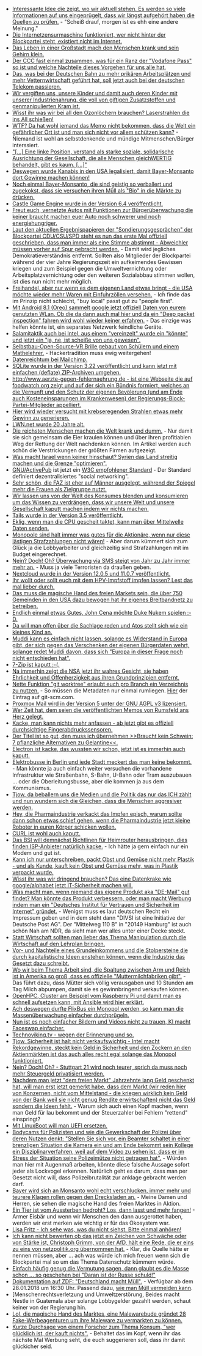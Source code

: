 * [Interessante Idee die zeigt, wo wir aktuell stehen. Es werden so viele Informationen auf uns eingeprügelt, dass wir längst aufgehört haben die Quellen zu prüfen.](https://blog.fefe.de/?ts=a49bc24a) - "Scheiß drauf, morgen ist es ehh eine andere Meinung."
* [Die Internetzensurmaschine funktioniert, wer nicht hinter der Blockpartei steht, existiert nicht im Internet.](https://twitter.com/gruene_jugend/status/955175310475038721)
* [Das Leben in einer Großstadt mach den Menschen krank und sein Gehirn klein.](http://www.danisch.de/blog/2018/01/21/berlin-schrumpft-hirn/)
* [Der CCC fast einmal zusammen, was für ein Ranz der "Vodafone Pass" so ist und welche Nachteile dieses Vorgehen für uns alle hat.](https://www.ccc.de/de/updates/2018/vodafonepass)
* [Das, was bei der Deutschen Bahn zu mehr prikären Arbeitsplätzen und mehr Vetternwirtschaft geführt hat, soll jetzt auch bei der deutschen Telekom passieren.](https://www.heise.de/newsticker/meldung/Verdi-kritisiert-geplante-Aufspaltung-von-T-Systems-3947485.html)
* [Wir vergiften uns, unsere Kinder und damit auch deren Kinder mit unserer Industrienahrung, die voll von giftigen Zusatzstoffen und genmanipulierten Kram ist.](https://netzfrauen.org/2018/01/22/babynahrung/)
* [Wisst ihr was wir bei all den Ozonlöchern brauchen? Laserstrahlen die ins All schießen!](https://www.golem.de/news/raumfahrt-weltraummuell-raeumkommando-mit-laserkanonen-1801-132220.html)
* [WTF? Da hat wohl jemand das Memo nicht bekommen, dass die Welt ein gefährlicher Ort ist und man sich nicht vor allem schützen kann?](https://www.heise.de/newsticker/meldung/Schutzranzen-Projekt-kombiniert-Kinder-Tracking-mit-Verkehrssicherheit-3947907.html) - Niemand ist wohl an selbstdenkende und mündige Mitmenschen/Bürger interssiert.
* ["[...] Eine linke Position, verstand als starke soziale, solidarische Ausrichtung der Gesellschaft, die alle Menschen gleichWERTIG behandelt,  gibt es kaum. [...]"](https://npr.news.eulu.info/2018/01/22/linke-gedanken-linke-wahrnehmung/)
* [Deswegen wurde Kanabis in den USA legalisiert, damit Bayer-Monsanto dort Gewinne machen können!](https://netzfrauen.org/2018/01/22/marihuana-2/)
* [Noch einmal Bayer-Monsanto, die sind geistig so verballert und zugekokst, dass sie versuchen ihren Müll als "Bio" in die Märkte zu drücken.](https://netzfrauen.org/2018/01/22/biofortifikation/)
* [Castle Game Engine wurde in der Version 6.4 veröffentlicht.](https://www.phoronix.com/scan.php?page=news_item&px=Castle-Game-Engine-6.4)
* [Freut euch, vernetzte Autos mit Funktionen zur Bürgerüberwachung die keiner braucht machen euer Auto noch schwerer und noch energiehungriger.](https://www.heise.de/autos/artikel/Technik-Hintergrund-Vehicle-to-X-V2X-3948166.html)
* [Laut den aktuellen Ergebnispapieren der "Sondierungsgesprächen" der Blockpartei CDU/CSU/SPD steht es nun das erste Mal offiziell geschrieben, dass man immer als eine Stimme abstimmt - Abweichler müssen vorher auf Spur gebracht werden.](http://www.neopresse.com/politik/groko-demokratie-war-gestern-parlament-wird-laut-sondierungspapier-entmachtet/) - Damit wird jegliches Demokratieverständnis entfernt. Sollten also Mitglieder der Blockpartei während der vier Jahre Regierungszeit ein aufkeimendes Gewissen kriegen und zum Beispiel gegen die Umweltvernichtung oder Arbeitsplatzvernichtung oder den weiteren Sozialabbau stimmen wollen, ist dies nun nicht mehr möglich.
* [Freihandel, aber nur wenn es dem eigenen Land etwas bringt - die USA möchte wieder mehr Waren mit Einfuhrzöllen versehen.](https://www.golem.de/news/protektionismus-trump-regierung-verhaengt-einfuhrzoelle-auf-solarzellen-1801-132313.html) - Ich finde das im Prinzip nicht schlecht, "buy local" passt gut zu "people first".
* [Mit Android 8.1 (Oreo) sammelt google jetzt offiziell Daten von eurem genutzten WLan. Ob die da dann auch mal hier und da ein "Deep packet inspection" fahren wird wohl wieder keiner erfahren.](https://www.golem.de/news/android-8-1-oreo-erkennt-qualitaet-von-wlan-netzwerk-vor-verbindung-1801-132314.html) - Das einzige was helfen könnte ist, ein separates Netzwerk feindliche Geräte.
* [Salamitaktik auch bei Intel, aus einem "vereinzelt" wurde ein "könnte" und jetzt ein "ja, ne, ist scheiße von uns gewesen".](https://www.pro-linux.de/news/1/25529/intel-r%C3%A4t-von-microcode-update-ab.html)
* [Selbstbau-Open-Source-VR Brille gebaut von Schülern und einem Mathelehrer.](https://t3n.de/news/quelloffene-vr-brille-virtual-reality-open-source-918751/) - Hackertradition muss ewig weitergehen!
* [Datenreichtum bei Mailchimp.](https://www.golem.de/news/newsletter-dienst-mailchimp-verraet-e-mail-adressen-von-newsletter-abonnenten-1801-132317.html)
* [SQLite wurde in der Version 3.22 veröffentlicht und kann jetzt mit einfachen (deflate) ZIP-Archiven umgehen.](https://www.phoronix.com/scan.php?page=news_item&px=SQLite-3.22-Released)
* [http://www.aerzte-gegen-fehlernaehrung.de - ist eine Webseite die auf foodwatch.org zeigt und auf der sich ein Bündnis formiert, welches an die Vernunft und den Schutz der eigenen Bevölerung (und am Ende auch Kosteneinsparungen im Krankenwesen) der Regierungs-Block-Partei-Mitglieder appelliert.](https://www.foodwatch.org/de/presse/pressemitteilungen/aerzte-gegen-fehlernaehrung-breites-buendnis-unterstuetzt-unterschriftenaktion-an-kuenftige-bundesregierung-dreizehn-fachorganisationen-fordern-politik-zum-handeln-auf/)
* [Hier wird wieder versucht mit krebseregenden Strahlen etwas mehr Gewinn zu generieren.](https://www.golem.de/news/telefonica-5g-test-fuer-tv-uebertragung-im-bayerischen-oberland-1801-132319.html)
* [LWN.net wurde 20 Jahre alt.](https://www.pro-linux.de/news/1/25531/20-jahre-lwn.html)
* [Die reichsten Menschen machen die Welt krank und dumm.](https://netzfrauen.org/2018/01/23/davos/) - Nur damit sie sich gemeinsam die Eier kraulen können und über ihren profitiablen Weg der Rettung der Welt nachdenken können. Im Artikel werden auch schön die Verstrickungen der größten Firmen aufgezeigt.
* [Was macht Israel wenn keiner hinschaut? Syrien das Land streitig machen und die Grenze "optimieren".](https://blog.fefe.de/?ts=a4994cdd)
* [GNU/ActivePub](https://www.w3.org/TR/activitypub/) ist jetzt ein [W3C empfohlener Standard](https://lwn.net/Articles/745172/rss) - Der Standard definiert dezentralisiertes "social networking".
* [Sehr schön, die FAZ ist eher auf Männer ausgelegt, während der Spiegel mehr die Frauen als Zielgruppe nutzt.](https://blog.fefe.de/?ts=a499640c)
* [Wir lassen uns von der Welt des Konsumes blenden und konsumieren um das Wissen zu verdrängen, dass wir unsere Welt und unsere Gesellschaft kaputt machen indem wir nichts machen.](https://netzfrauen.org/2018/01/23/wir-2/)
* [Tails wurde in der Version 3.5 veröffentlicht.](https://www.pro-linux.de/news/1/25533/tails-35-mit-amd-microcode-freigegeben.html)
* [Eklig, wenn man die CPU gescheit taktet, kann man über Mittelwelle Daten senden.](https://www.heise.de/newsticker/meldung/PC-und-Notebook-senden-per-JavaScript-auf-Mittelwelle-3948828.html)
* [Monopole sind halt immer was gutes für die Aktionäre, wenn nur diese lästigen Strafzahlungen nicht wären!](https://www.golem.de/news/monopol-qualcomm-muss-1-milliarde-euro-strafe-an-eu-zahlen-1801-132355.html) - Aber darum kümmert sich zum Glück ja die Lobbyarbeiter und gleichzeitig sind Strafzahlungen mit im Budget eingerechnet.
* [Nein? Doch! Oh? Überwachung via SMS steigt von Jahr zu Jahr immer mehr an.](https://www.heise.de/newsticker/meldung/IMSI-Catcher-Stille-SMS-und-Funkzellenauswertung-Digitale-Ueberwachung-auf-Allzeit-Hoch-3949971.html) - Muss ja viele Terroristen da draußen geben.
* [Nextcloud wurde in der Version 12.0.5 und 11.0.7 veröffentlicht.](https://nextcloud.com/blog/12.0.5-and-11.0.7-are-out-time-to-upgrade/)
* [Ihr wollt oder sollt euch mit dem HPV-Impfstoff impfen lassen? Lest das mal lieber durch.](https://netzfrauen.org/2018/01/24/hpv/)
* [Das muss die magische Hand des freien Markets sein, die über 750 Gemeinden in den USA dazu bewogen hat ihr eigenes Breitbandnetz zu betreiben.](https://www.golem.de/news/usa-750-gemeinden-betreiben-ihr-eigenes-breitbandnetz-1801-132352.html)
* [Endlich einmal etwas Gutes, John Cena möchte Duke Nukem spielen :-D.](https://www.heise.de/newsticker/meldung/Damn-I-m-Good-John-Cena-verhandelt-um-Hauptrolle-in-Duke-Nukem-Verfilmung-3950499.html)
* [Da will man offen über die Sachlage reden und Atos stellt sich wie ein kleines Kind an.](https://www.golem.de/news/atos-hersteller-von-anwaltspostfach-will-keine-fragen-beantworten-1801-132365.html)
* [Muddi kann es einfach nicht lassen, solange es Widerstand in Europa gibt, der sich gegen das Verschenken der eigenen Bürgerdaten wehrt, solange redet Muddi davon, dass sich "Europa in dieser Frage noch nicht entschieden hat".](https://www.heise.de/newsticker/meldung/Merkel-Deutschland-hinkt-bei-Digitalisierung-hinterher-3950561.html)
* [7-Zip ist kaputt :-(.](https://blog.fefe.de/?ts=a4967eab)
* [Na immerhin zeigt die NSA jetzt ihr wahres Gesicht, sie haben Ehrlichkeit und Offenherzigkeit aus ihren Grundprinzipien entfernt.](https://blog.fefe.de/?ts=a4967e93)
* [Nette Funktion "git worktree" erlaubt euch pro Branch ein Verzeichnis zu nutzen.](https://blog.juliushaertl.de/index.php/2018/01/24/how-to-checkout-multiple-git-branches-at-the-same-time/) - So müssen die Metadaten nur einmal rumliegen. [Hier](https://git-scm.com/docs/git-worktree) der Eintrag auf git-scm.com.
* [Proxmox Mail wird in der Version 5 unter der GNU AGPL v3 lizensiert.](https://www.heise.de/ix/meldung/Proxmox-Mail-Gateway-wird-Open-Source-3950034.html)
* [Wer Zeit hat, dem seien die veröffentlichten Memos von Rumsfeld ans Herz gelegt.](https://blog.fefe.de/?ts=a4961e40)
* [Kacke, man kann nichts mehr anfassen - ab jetzt gibt es offiziell durchsichtige Fingerabdruckssensoren.](https://blog.fefe.de/?ts=a4966b92)
* [Der Titel ist so gut, den muss ich übernehmen >>Braucht kein Schwein: 7 pflanzliche Alternativen zu Gelantine<<.](https://www.smarticular.net/gelatine-ersatz-vegan-speisestaerke-pektin-agar-agar/)
* [Electron ist kacke, das wussten wir schon, jetzt ist es immerhin auch kaputt.](https://www.heise.de/security/meldung/Electron-Schwachstelle-in-Framework-betrifft-zahlreiche-Windows-Apps-3950187.html)
* [Elektrobusse in Berlin und jede Stadt meckert das man keine bekommt.](https://www.golem.de/news/bvg-berlin-kann-mangels-angebot-keine-elektrobusse-anschaffen-1801-132372.html) - Man könnte ja auch einfach weiter versuchen die vorhandene Infrastruktur wie Straßenbahn, S-Bahn, U-Bahn oder Tram auszubauen ... oder die Oberleitungsbusse, aber die kommen ja aus dem Kommunismus.
* [Tjow, da beballern uns die Medien und die Politik das nur das ICH zählt und nun wundern sich die Gleichen, dass die Menschen aggresiver werden.](https://www.heise.de/newsticker/meldung/Experten-beklagen-zunehmende-Aggressivitaet-im-Strassenverkehr-3950699.html)
* [Hey, die Pharmaindustrie verkackt das Impfen episch, warum sollte dann schon etwas schief gehen, wenn die Pharmaindustrie jetzt kleine Roboter in euren Körper schicken wollen.](https://www.heise.de/newsticker/meldung/Weicher-Milliroboter-koennte-Medikamente-gezielter-platzieren-3950665.html)
* [CURL ist wohl auch kaputt.](https://blog.fefe.de/?ts=a49758b8)
* [Das BSI will demnächst Richtlinen für Heimrouter herausbringen, dies finden ISP-Anbieter natürlich kacke.](https://www.golem.de/news/bsi-richtlinie-der-streng-geheime-streit-ueber-die-routersicherheit-1801-132363.html) - Ich hätte ja gern einfach nur ein Modem und gut ist.
* [Kann ich nur unterschreiben, packt Obst und Gemüse nicht mehr Plastik - und als Kunde, kauft kein Obst und Gemüse mehr, was in Plastik verpackt wurde.](https://netzfrauen.org/2018/01/25/plastic/)
* [Wisst ihr was wir dringend brauchen? Das eine Datenkrake wie google/alphabet jetzt IT-Sicherheit machen will.](https://www.golem.de/news/chronicle-alphabet-will-zum-sicherheitsunternehmen-werden-1801-132374.html)
* [Was macht man, wenn niemand das eigene Produkt aka "DE-Mail" gut findet? Man könnte das Produkt verbessern, oder man macht Werbung indem man ein "Deutsches Institut für Vertrauen und Sicherheit im Internet" gründet.](https://blog.fefe.de/?ts=a4977246) - Wenigst muss es laut deutschen Recht ein Impressum geben und in dem steht dann "DIVSI ist eine Initiative der Deutsche Post AG". Der "Mittelweg 110 B" in "20149 Hamburg" ist auch schön Nah am NDR, da sieht man wer alles unter einer Decke steckt.
* [Statt Wirtschaft sollten man lieber das Thema Manipulation durch die Wirtschaft auf den Lehrplan bringen.](https://www.heise.de/newsticker/meldung/Die-Rattenfaenger-aus-dem-Silicon-Valley-3950506.html)
* [Vor- und Nachteile eines Grundeinkommens und die Stolpersteine die durch kapitalistische Ideen enstehen können, wenn die Industrie das Gesetzt dazu schreibt.](http://www.neopresse.com/politik/die-unmoeglichkeit-eines-linken-grundeinkommens/)
* [Wo wir beim Thema Arbeit sind, die Spaltung zwischen Arm und Reich ist in Amerika so groß, dass es offizielle "Muttermilchfabriken gibt".](https://netzfrauen.org/2018/01/25/muttermilch/) - Das führt dazu, dass Mütter sich völlig verausgaben und 10 Stunden am Tag Milch abpumpen, damit sie es gewinnbringend verkaufen können.
* [OpenHPC, Cluster am Beispiel vom Raspberry Pi und damit man es schnell aufsetzen kann, mit Ansible wird hier erklärt.](https://opensource.com/article/18/1/how-build-hpc-system-raspberry-pi-and-openhpc)
* [Ach deswegen durfte FlixBus ein Monopol werden, so kann man die Massenüberwachung einfacher durchprügeln.](https://www.heise.de/newsticker/meldung/Flixbus-testet-Gepaeckkameras-gegen-Drogenschmuggel-3951511.html)
* [Nun ist es noch einfacher Bildern und Videos nicht zu trauen, KI macht Faceswap einfacher.](https://www.heise.de/newsticker/meldung/Deepfakes-Neuronale-Netzwerke-erschaffen-Fake-Porn-und-Hitler-Parodien-3951035.html)
* [Technoviking.tv - wegen der Erinnerung und so.](http://technoviking.tv/)
* [Tjow, Sicherheit ist halt nicht verkaufswichtig - Intel macht Rekordgewinne, steckt kein Geld in Sicherheit und den Zockern an den Aktienmärkten ist das auch alles recht egal solange das Monopol funktioniert.](https://www.heise.de/newsticker/meldung/Intel-liefert-Rekordzahlen-Warten-auf-Loesung-fuer-Meltdown-und-Spectre-3951573.html)
* [Nein? Doch! Oh? - Stuttgart 21 wird noch teurer, sprich da muss noch mehr Steuergeld privatisiert werden.](https://www.heise.de/tp/news/Stuttgart-21-Tiefer-spaeter-teurer-3951472.html)
* [Nachdem man jetzt "dem freien Markt" Jahrzehnte lang Geld geschenkt hat, will man erst jetzt gemerkt habe, dass dem Markt (wir reden hier von Konzernen, nicht vom Mittelstand - die kriegen wirklich kein Geld von der Bank weil sie nicht genug Rendite erwirtschaften) nicht das Geld sondern die Ideen fehlt.](https://www.heise.de/newsticker/meldung/Kommentar-Der-Wirtschaft-fehlt-nicht-das-Geld-sondern-die-Ideen-3948464.html) - Warum sich auch einen Kopf machen, wenn man Geld für lau bekommt und der Steuerzahler bei Fehlern "rettend" einspringt?
* [Mit LinuxBoot will man UEFI ersetzen.](https://www.pro-linux.de/news/1/25543/linux-foundation-k%C3%BCndigt-linuxboot-an.html)
* [Bodycams für Polizisten und wie die Gewerkschaft der Polizei über deren Nutzen denkt: "Stellen Sie sich vor, ein Beamter schaltet in einer brenzligen Situation die Kamera ein und am Ende bekommt sein Kollege ein Disziplinarverfahren, weil auf dem Video zu sehen ist, dass er im Stress der Situation seine Polizeimütze nicht getragen hat".](https://www.heise.de/newsticker/meldung/Bodycams-NRW-Polizei-bricht-Einsatz-Tests-ab-3952051.html) - Würden man hier mit Augenmaß arbeiten, könnte diese falsche Aussage sofort jeder als Lockvogel erkennen. Natürlich geht es darum, dass man per Gesetzt nicht will, dass Polizeibrutalität zur anklage gebracht werden darf.
* [Bayer wird sich an Monsanto wohl echt verschlucken, immer mehr und teurere Klagen rollen gegen den Drecksladen an.](https://netzfrauen.org/2018/01/26/55323/) - Meine Damen und Herren, sie sehen die magische Hand des freien Marktes in Aktion.
* [Ein Tier ist vom Aussterben bedroht? Los, dann lasst und mehr fangen!](https://netzfrauen.org/2018/01/26/polar-bear-2/) - Armer Eisbär und wenn wir Menschen den dann ausgerottet haben, werden wir erst merken wie wichtig er für das Ökosystem war.
* [Lisa Fritz - Ich sehe was, was du nicht siehst. Bitte einmal anhören!](https://npr.news.eulu.info/2018/01/26/lisa-fitz-brisanter-song-zensurgefaehrdet/)
* [Ich kann nicht bewerten ob das jetzt ein Zeichen von Schwäche oder von Stärke ist, Christoph Grimm, von der AfD, hält eine Rede, die er eins zu eins von netzpolitik.org übernommen hat.](https://blog.fefe.de/?ts=a4959aef) - Klar, die Quelle hätte er nennen müssen, aber ... ach was würde ich mich freuen wenn sich die Blockpartei mal so um das Thema Datenschutz kümmern würde.
* [Einfach häufig genug die Vermutung sagen, dann glaubt es die Masse schon ... so geschehen bei "Daran ist der Russe schuld!"](https://blog.fefe.de/?ts=a495943c)
* [Dokumentation auf ZDF: "Deutschland macht Müll".](http://www.sonnenseite.com/de/tipps/deutschland-macht-muell.html) - Verfügbar ab dem 28.01.2018 um 16:30 Uhr. Passend dazu, [wie man Müll vermeiden kann](https://www.smarticular.net/muell-vermeiden-reduzieren-im-alltag/).
* [Menschenrechtsverletzung und Umweltzerstörung, Beides macht Nestle in Guatemala aber solange Lobbygelder gezahlt werden, schaut keiner von der Regierung hin.
* [Lol, die magische Hand des Marktes, eine Malewarebude gründet 28 Fake-Werbeagenturen um ihre Maleware zu vermarkten zu können.](https://blog.fefe.de/?ts=a492e303)
* [Kurze Durchsage von einem Forscher zum Thema Konsum, "wer glücklich ist, der kauft nichts".](http://www.sonnenseite.com/de/tipps/hirnforscher-gerald-huether-wer-gluecklich-ist-der-kauft-nicht.html) - Behaltet das im Kopf, wenn ihr das nächste Mal Werbung seht, die euch suggerieren soll, dass ihr damit glückicher seid.
